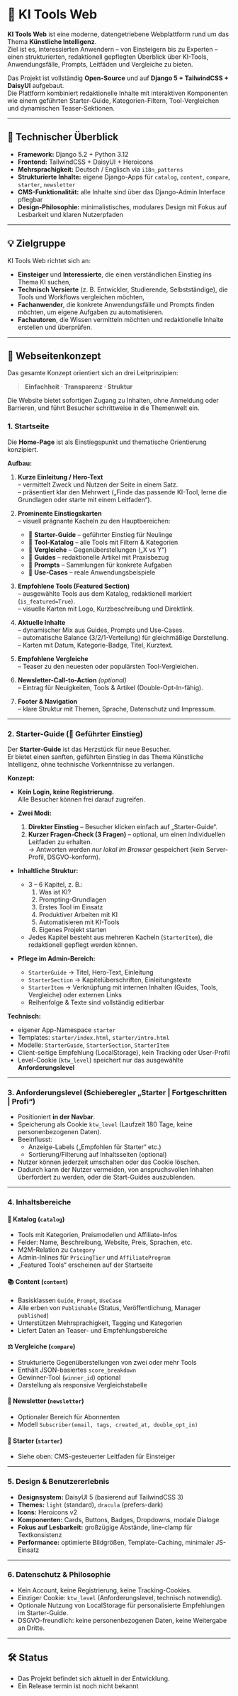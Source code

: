 # 🧭 KI Tools Web

**KI Tools Web** ist eine moderne, datengetriebene Webplattform rund um das Thema **Künstliche Intelligenz**.  
Ziel ist es, interessierten Anwendern – von Einsteigern bis zu Experten – einen strukturierten, redaktionell gepflegten
Überblick über KI-Tools, Anwendungsfälle, Prompts, Leitfäden und Vergleiche zu bieten.

Das Projekt ist vollständig **Open-Source** und auf **Django 5 + TailwindCSS + DaisyUI** aufgebaut.  
Die Plattform kombiniert redaktionelle Inhalte mit interaktiven Komponenten wie einem geführten Starter-Guide,
Kategorien-Filtern, Tool-Vergleichen und dynamischen Teaser-Sektionen.

---

## 🚀 Technischer Überblick

- **Framework:** Django 5.2 + Python 3.12
- **Frontend:** TailwindCSS + DaisyUI + Heroicons
- **Mehrsprachigkeit:** Deutsch / Englisch via `i18n_patterns`
- **Strukturierte Inhalte:** eigene Django-Apps für `catalog`, `content`, `compare`, `starter`, `newsletter`
- **CMS-Funktionalität:** alle Inhalte sind über das Django-Admin Interface pflegbar
- **Design-Philosophie:** minimalistisches, modulares Design mit Fokus auf Lesbarkeit und klaren Nutzerpfaden

---

## 💡 Zielgruppe

KI Tools Web richtet sich an:

- **Einsteiger** und **Interessierte**, die einen verständlichen Einstieg ins Thema KI suchen,
- **Technisch Versierte** (z. B. Entwickler, Studierende, Selbstständige), die Tools und Workflows vergleichen möchten,
- **Fachanwender**, die konkrete Anwendungsfälle und Prompts finden möchten, um eigene Aufgaben zu automatisieren.
- **Fachautoren**, die Wissen vermitteln möchten und redaktionelle Inhalte erstellen und überprüfen.

---

## 🧱 Webseitenkonzept

Das gesamte Konzept orientiert sich an drei Leitprinzipien:

> **Einfachheit · Transparenz · Struktur**

Die Website bietet sofortigen Zugang zu Inhalten, ohne Anmeldung oder Barrieren, und führt Besucher schrittweise in die
Themenwelt ein.

### 1. Startseite

Die **Home-Page** ist als Einstiegspunkt und thematische Orientierung konzipiert.

**Aufbau:**

1. **Kurze Einleitung / Hero-Text**  
   – vermittelt Zweck und Nutzen der Seite in einem Satz.  
   – präsentiert klar den Mehrwert („Finde das passende KI-Tool, lerne die Grundlagen oder starte mit einem Leitfaden“).

2. **Prominente Einstiegskarten**  
   – visuell prägnante Kacheln zu den Hauptbereichen:
    - 🔹 **Starter-Guide** – geführter Einstieg für Neulinge
    - 🔹 **Tool-Katalog** – alle Tools mit Filtern & Kategorien
    - 🔹 **Vergleiche** – Gegenüberstellungen („X vs Y“)
    - 🔹 **Guides** – redaktionelle Artikel mit Praxisbezug
    - 🔹 **Prompts** – Sammlungen für konkrete Aufgaben
    - 🔹 **Use-Cases** – reale Anwendungsbeispiele

3. **Empfohlene Tools (Featured Section)**  
   – ausgewählte Tools aus dem Katalog, redaktionell markiert (`is_featured=True`).  
   – visuelle Karten mit Logo, Kurzbeschreibung und Direktlink.

4. **Aktuelle Inhalte**  
   – dynamischer Mix aus Guides, Prompts und Use-Cases.  
   – automatische Balance (3/2/1-Verteilung) für gleichmäßige Darstellung.  
   – Karten mit Datum, Kategorie-Badge, Titel, Kurztext.

5. **Empfohlene Vergleiche**  
   – Teaser zu den neuesten oder populärsten Tool-Vergleichen.

6. **Newsletter-Call-to-Action** *(optional)*  
   – Eintrag für Neuigkeiten, Tools & Artikel (Double-Opt-In-fähig).

7. **Footer & Navigation**  
   – klare Struktur mit Themen, Sprache, Datenschutz und Impressum.

---

### 2. Starter-Guide (🧭 Geführter Einstieg)

Der **Starter-Guide** ist das Herzstück für neue Besucher.  
Er bietet einen sanften, geführten Einstieg in das Thema Künstliche Intelligenz, ohne technische Vorkenntnisse zu
verlangen.

**Konzept:**

- **Kein Login, keine Registrierung.**  
  Alle Besucher können frei darauf zugreifen.

- **Zwei Modi:**
    1. **Direkter Einstieg** – Besucher klicken einfach auf „Starter-Guide“.
    2. **Kurzer Fragen-Check (3 Fragen)** – optional, um einen individuellen Leitfaden zu erhalten.  
       → Antworten werden *nur lokal im Browser* gespeichert (kein Server-Profil, DSGVO-konform).

- **Inhaltliche Struktur:**
    - 3 – 6 Kapitel, z. B.:
        1. Was ist KI?
        2. Prompting-Grundlagen
        3. Erstes Tool im Einsatz
        4. Produktiver Arbeiten mit KI
        5. Automatisieren mit KI-Tools
        6. Eigenes Projekt starten
    - Jedes Kapitel besteht aus mehreren Kacheln (`StarterItem`), die redaktionell gepflegt werden können.

- **Pflege im Admin-Bereich:**
    - `StarterGuide` → Titel, Hero-Text, Einleitung
    - `StarterSection` → Kapitelüberschriften, Einleitungstexte
    - `StarterItem` → Verknüpfung mit internen Inhalten (Guides, Tools, Vergleiche) oder externen Links
    - Reihenfolge & Texte sind vollständig editierbar

**Technisch:**

- eigener App-Namespace `starter`
- Templates: `starter/index.html`, `starter/intro.html`
- Modelle: `StarterGuide`, `StarterSection`, `StarterItem`
- Client-seitige Empfehlung (LocalStorage), kein Tracking oder User-Profil
- Level-Cookie (`ktw_level`) speichert nur das ausgewählte **Anforderungslevel**

---

### 3. Anforderungslevel (Schieberegler „Starter | Fortgeschritten | Profi“)

- Positioniert **in der Navbar**.
- Speicherung als Cookie `ktw_level` (Laufzeit 180 Tage, keine personenbezogenen Daten).
- Beeinflusst:
    - Anzeige-Labels („Empfohlen für Starter“ etc.)
    - Sortierung/Filterung auf Inhaltsseiten (optional)
- Nutzer können jederzeit umschalten oder das Cookie löschen.
- Dadurch kann der Nutzer vermeiden, von anspruchsvollen Inhalten überfordert zu werden, oder die Start-Guides
  auszublenden.

---

### 4. Inhaltsbereiche

#### 🧩 Katalog (`catalog`)

- Tools mit Kategorien, Preismodellen und Affiliate-Infos
- Felder: Name, Beschreibung, Website, Preis, Sprachen, etc.
- M2M-Relation zu `Category`
- Admin-Inlines für `PricingTier` und `AffiliateProgram`
- „Featured Tools“ erscheinen auf der Startseite

#### 📚 Content (`content`)

- Basisklassen `Guide`, `Prompt`, `UseCase`
- Alle erben von `Publishable` (Status, Veröffentlichung, Manager `published`)
- Unterstützen Mehrsprachigkeit, Tagging und Kategorien
- Liefert Daten an Teaser- und Empfehlungsbereiche

#### ⚖️ Vergleiche (`compare`)

- Strukturierte Gegenüberstellungen von zwei oder mehr Tools
- Enthält JSON-basiertes `score_breakdown`
- Gewinner-Tool (`winner_id`) optional
- Darstellung als responsive Vergleichstabelle

#### 📰 Newsletter (`newsletter`)

- Optionaler Bereich für Abonnenten
- Modell `Subscriber(email, tags, created_at, double_opt_in)`

#### 🧭 Starter (`starter`)

- Siehe oben: CMS-gesteuerter Leitfaden für Einsteiger

---

### 5. Design & Benutzererlebnis

- **Designsystem:** DaisyUI 5 (basierend auf TailwindCSS 3)
- **Themes:** `light` (standard), `dracula` (prefers-dark)
- **Icons:** Heroicons v2
- **Komponenten:** Cards, Buttons, Badges, Dropdowns, modale Dialoge
- **Fokus auf Lesbarkeit:** großzügige Abstände, line-clamp für Textkonsistenz
- **Performance:** optimierte Bildgrößen, Template-Caching, minimaler JS-Einsatz

---

### 6. Datenschutz & Philosophie

- Kein Account, keine Registrierung, keine Tracking-Cookies.
- Einziger Cookie: `ktw_level` (Anforderungslevel, technisch notwendig).
- Optionale Nutzung von LocalStorage für personalisierte Empfehlungen im Starter-Guide.
- DSGVO-freundlich: keine personenbezogenen Daten, keine Weitergabe an Dritte.

---

## 🛠️ Status

- Das Projekt befindet sich aktuell in der Entwicklung.
- Ein Release termin ist noch nicht bekannt
